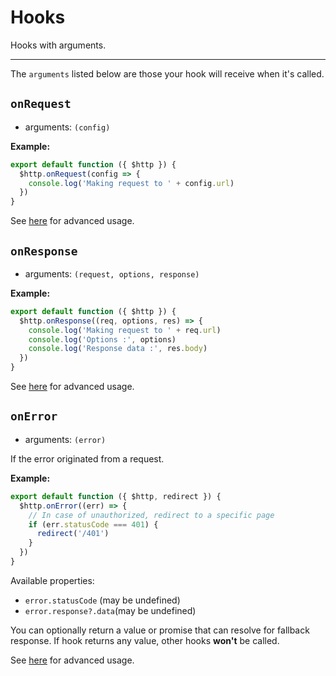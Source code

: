 # Hooks

Hooks with arguments.

---

The `arguments` listed below are those your hook will receive when it's called.

## `onRequest`

- arguments: `(config)`

**Example:**

```ts [plugins/http.js]
export default function ({ $http }) {
  $http.onRequest(config => {
    console.log('Making request to ' + config.url)
  })
}
```

See [here](/advanced#hooks) for advanced usage.

## `onResponse`

- arguments: `(request, options, response)`

**Example:**

```ts [plugins/http.js]
export default function ({ $http }) {
  $http.onResponse((req, options, res) => {
    console.log('Making request to ' + req.url)
    console.log('Options :', options)
    console.log('Response data :', res.body)
  })
}
```

See [here](/advanced#hooks) for advanced usage.

## `onError`

- arguments: `(error)`

If the error originated from a request.

**Example:**

```ts [plugins/http.js]
export default function ({ $http, redirect }) {
  $http.onError((err) => {
    // In case of unauthorized, redirect to a specific page
    if (err.statusCode === 401) {
      redirect('/401')
    }
  })
}
```

Available properties:

- `error.statusCode` (may be undefined)
- `error.response?.data`(may be undefined)

You can optionally return a value or promise that can resolve for fallback response. If hook returns any value, other hooks **won't** be called.

See [here](/advanced#hooks) for advanced usage.
